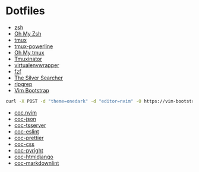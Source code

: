 # Dotfiles
- [zsh](https://github.com/ohmyzsh/ohmyzsh/wiki/Installing-ZSH)
- [Oh My Zsh](https://github.com/ohmyzsh/ohmyzsh/wiki#welcome-to-oh-my-zsh)
- [tmux](https://github.com/tmux/tmux)
- [tmux-powerline](https://github.com/erikw/tmux-powerline)
- [Oh My tmux](https://github.com/gpakosz/.tmux)
- [Tmuxinator](https://github.com/tmuxinator/tmuxinator)
- [virtualenvwrapper](https://virtualenvwrapper.readthedocs.io/en/latest/)
- [fzf](https://github.com/junegunn/fzf)
- [The Silver Searcher](https://github.com/ggreer/the_silver_searcher)
- [ripgrep](https://github.com/BurntSushi/ripgrep)
- [Vim Bootstrap](https://vim-bootstrap.com/)

```bash
curl -X POST -d "theme=onedark" -d "editor=nvim" -O https://vim-bootstrap.com/generate.vim
```

- [coc.nvim](https://github.com/neoclide/coc.nvim)
- [coc-json](https://github.com/neoclide/coc-json)
- [coc-tsserver](https://github.com/neoclide/coc-tsserver)
- [coc-eslint](https://github.com/neoclide/coc-eslint)
- [coc-prettier](https://github.com/neoclide/coc-prettier)
- [coc-css](https://github.com/neoclide/coc-css)
- [coc-pyright](https://github.com/fannheyward/coc-pyright)
- [coc-htmldjango](https://github.com/yaegassy/coc-htmldjango)
- [coc-markdownlint](https://github.com/fannheyward/coc-markdownlint)
